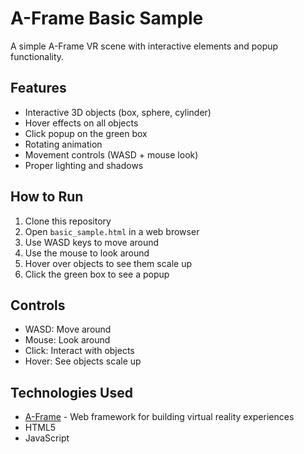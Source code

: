 # A-Frame Basic Sample

A simple A-Frame VR scene with interactive elements and popup functionality.

## Features

- Interactive 3D objects (box, sphere, cylinder)
- Hover effects on all objects
- Click popup on the green box
- Rotating animation
- Movement controls (WASD + mouse look)
- Proper lighting and shadows

## How to Run

1. Clone this repository
2. Open `basic_sample.html` in a web browser
3. Use WASD keys to move around
4. Use the mouse to look around
5. Hover over objects to see them scale up
6. Click the green box to see a popup

## Controls

- WASD: Move around
- Mouse: Look around
- Click: Interact with objects
- Hover: See objects scale up

## Technologies Used

- [A-Frame](https://aframe.io/) - Web framework for building virtual reality experiences
- HTML5
- JavaScript 